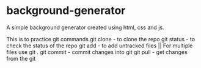 # background-generator

A simple background generator created using html, css and js.

This is to practice git commands
git clone - to clone the repo
git status - to check the status of the repo
git add <file name> - to add untracked files || For multiple files use git .
git commit - commit changes into git
git pull - get changes from the git
